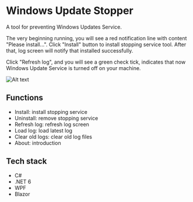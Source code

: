 # Windows Update Stopper
A tool for preventing Windows Updates Service.

The very beginning running, you will see a red notification line with content "Please install...".
Click "Install" button to install stopping service tool. After that, log screen will notify that installed successfully.

Click "Refresh log", and you will see a green check tick, indicates that now Windows Update Service is turned off on your machine.

![Alt text](https://github.com/vuongsg/ws-updates-stopper/blob/master/screenshot.png?raw=true "Title")

## Functions
- Install: install stopping service
- Uninstall: remove stopping service
- Refresh log: refresh log screen
- Load log: load latest log
- Clear old logs: clear old log files
- About: introduction

## Tech stack
- C#
- .NET 6
- WPF
- Blazor